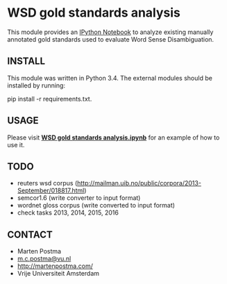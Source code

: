 # WSD gold standards analysis

This module provides an [IPython Notebook](http://ipython.org/notebook.html)
to analyze existing manually annotated gold standards
used to evaluate Word Sense Disambiguation.

## INSTALL
This module was written in Python 3.4.
The external modules should be installed by running:

pip install -r requirements.txt.

## USAGE
Please visit [**WSD gold standards analysis.ipynb**](https://github.com/MartenPostma/WSD-gold-standards-analysis/blob/master/WSD%20gold%20standards%20analysis.ipynb)
for an example of how to use it.

## TODO
* reuters wsd corpus (http://mailman.uib.no/public/corpora/2013-September/018817.html)
* semcor1.6 (write converter to input format)
* wordnet gloss corpus (write converted to input format)
* check tasks 2013, 2014, 2015, 2016

## CONTACT
* Marten Postma
* m.c.postma@vu.nl
* http://martenpostma.com/
* Vrije Universiteit Amsterdam
